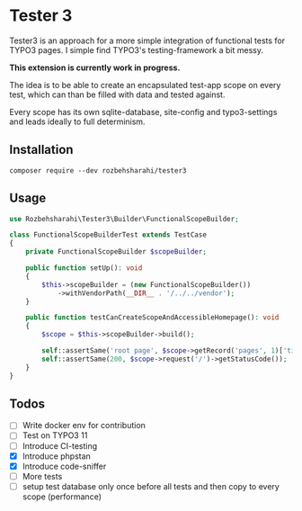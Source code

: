 # Tester 3

Tester3 is an approach for a more simple integration of functional tests for TYPO3 pages. I simple find TYPO3's
testing-framework a bit messy.

**This extension is currently work in progress.**

The idea is to be able to create an encapsulated test-app scope on every test, which can than be filled with data and
tested against.

Every scope has its own sqlite-database, site-config and typo3-settings and leads ideally to full determinism.

## Installation

```shell
composer require --dev rozbehsharahi/tester3
```

## Usage

```php
use Rozbehsharahi\Tester3\Builder\FunctionalScopeBuilder;

class FunctionalScopeBuilderTest extends TestCase
{
    private FunctionalScopeBuilder $scopeBuilder;

    public function setUp(): void
    {
        $this->scopeBuilder = (new FunctionalScopeBuilder())
            ->withVendorPath(__DIR__ . '/../../vendor');
    }

    public function testCanCreateScopeAndAccessibleHomepage(): void
    {
        $scope = $this->scopeBuilder->build();

        self::assertSame('root page', $scope->getRecord('pages', 1)['title']);
        self::assertSame(200, $scope->request('/')->getStatusCode());
    }
}
```

## Todos

- [ ] Write docker env for contribution
- [ ] Test on TYPO3 11
- [ ] Introduce CI-testing
- [x] Introduce phpstan
- [x] Introduce code-sniffer
- [ ] More tests
- [ ] setup test database only once before all tests and then copy to every scope (performance)